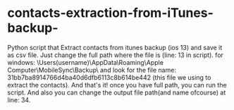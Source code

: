 # contacts-extraction-from-iTunes-backup-
Python script that Extract contacts from itunes backup (ios 13) and save it as csv file.
Just change the full path where the file is (line: 13 in script).
for windows: \Users\(username)\AppData\Roaming\Apple Computer\MobileSync\Backup\ and look for the file name: 31bb7ba8914766d4ba40d6dfb6113c8b614be442 (this file we using to extract the contacts).
And that's it! once you have full path, you can run the script. And also you can change the output file path(and name ofcourse) at line: 34.
